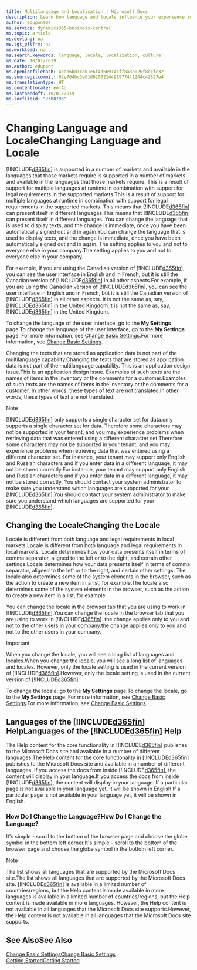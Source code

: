 ```yaml
---
title: Multilanguage and Localisation | Microsoft Docs
description: Learn how language and locale influence your experience in Business Central.
author: edupont04
ms.service: dynamics365-business-central
ms.topic: article
ms.devlang: na
ms.tgt_pltfrm: na
ms.workload: na
ms.search.keywords: language, locale, localization, culture
ms.date: 10/01/2019
ms.author: edupont
ms.openlocfilehash: 4cab6bd1ca01e6f4d66914cff8a3a026f8ecfc32
ms.sourcegitcommit: 02e704bc3e01d62072144919774f1244c42827e4
ms.translationtype: HT
ms.contentlocale: en-AU
ms.lasthandoff: 10/01/2019
ms.locfileid: "2300793"
---
```

# <a name="changing-language-and-locale"></a><span data-ttu-id="46df8-103">Changing Language and Locale</span><span class="sxs-lookup"><span data-stu-id="46df8-103">Changing Language and Locale</span></span>

[!INCLUDE[d365fin](includes/d365fin_md.md)] <span data-ttu-id="46df8-104">is supported in a number of markets and available in the languages that those markets require.</span><span class="sxs-lookup"><span data-stu-id="46df8-104">is supported in a number of markets and available in the languages that those markets require.</span></span> <span data-ttu-id="46df8-105">This is a result of support for multiple languages at runtime in combination with support for legal requirements in the supported markets.</span><span class="sxs-lookup"><span data-stu-id="46df8-105">This is a result of support for multiple languages at runtime in combination with support for legal requirements in the supported markets.</span></span> <span data-ttu-id="46df8-106">This means that [!INCLUDE[d365fin](includes/d365fin_md.md)] can present itself in different languages.</span><span class="sxs-lookup"><span data-stu-id="46df8-106">This means that [!INCLUDE[d365fin](includes/d365fin_md.md)] can present itself in different languages.</span></span> <span data-ttu-id="46df8-107">You can change the language that is used to display texts, and the change is immediate, once you have been automatically signed out and in again.</span><span class="sxs-lookup"><span data-stu-id="46df8-107">You can change the language that is used to display texts, and the change is immediate, once you have been automatically signed out and in again.</span></span> <span data-ttu-id="46df8-108">The setting applies to you and not to everyone else in your company.</span><span class="sxs-lookup"><span data-stu-id="46df8-108">The setting applies to you and not to everyone else in your company.</span></span>  

<span data-ttu-id="46df8-109">For example, if you are using the Canadian version of [!INCLUDE[d365fin](includes/d365fin_md.md)], you can see the user interface in English and in French, but it is still the Canadian version of [!INCLUDE[d365fin](includes/d365fin_md.md)] in all other aspects.</span><span class="sxs-lookup"><span data-stu-id="46df8-109">For example, if you are using the Canadian version of [!INCLUDE[d365fin](includes/d365fin_md.md)], you can see the user interface in English and in French, but it is still the Canadian version of [!INCLUDE[d365fin](includes/d365fin_md.md)] in all other aspects.</span></span> <span data-ttu-id="46df8-110">It is not the same as, say, [!INCLUDE[d365fin](includes/d365fin_md.md)] in the United Kingdom.</span><span class="sxs-lookup"><span data-stu-id="46df8-110">It is not the same as, say, [!INCLUDE[d365fin](includes/d365fin_md.md)] in the United Kingdom.</span></span>  

<span data-ttu-id="46df8-111">To change the language of the user interface, go to the **My Settings** page.</span><span class="sxs-lookup"><span data-stu-id="46df8-111">To change the language of the user interface, go to the **My Settings** page.</span></span> <span data-ttu-id="46df8-112">For more information, see [Change Basic Settings](ui-change-basic-settings.md#language).</span><span class="sxs-lookup"><span data-stu-id="46df8-112">For more information, see [Change Basic Settings](ui-change-basic-settings.md#language).</span></span>  

<span data-ttu-id="46df8-113">Changing the texts that are stored as application data is not part of the multilanguage capability.</span><span class="sxs-lookup"><span data-stu-id="46df8-113">Changing the texts that are stored as application data is not part of the multilanguage capability.</span></span> <span data-ttu-id="46df8-114">This is an application design issue.</span><span class="sxs-lookup"><span data-stu-id="46df8-114">This is an application design issue.</span></span> <span data-ttu-id="46df8-115">Examples of such texts are the names of items in the inventory or the comments for a customer.</span><span class="sxs-lookup"><span data-stu-id="46df8-115">Examples of such texts are the names of items in the inventory or the comments for a customer.</span></span> <span data-ttu-id="46df8-116">In other words, these types of text are not translated.</span><span class="sxs-lookup"><span data-stu-id="46df8-116">In other words, these types of text are not translated.</span></span>  

> [!NOTE]  
> [!INCLUDE[d365fin](includes/d365fin_md.md)] <span data-ttu-id="46df8-117">only supports a single character set for data.</span><span class="sxs-lookup"><span data-stu-id="46df8-117">only supports a single character set for data.</span></span> <span data-ttu-id="46df8-118">Therefore some characters may not be supported in your tenant, and you may experience problems when retrieving data that was entered using a different character set.</span><span class="sxs-lookup"><span data-stu-id="46df8-118">Therefore some characters may not be supported in your tenant, and you may experience problems when retrieving data that was entered using a different character set.</span></span> <span data-ttu-id="46df8-119">For instance, your tenant may support only English and Russian characters and if you enter data in a different language, it may not be stored correctly.</span><span class="sxs-lookup"><span data-stu-id="46df8-119">For instance, your tenant may support only English and Russian characters and if you enter data in a different language, it may not be stored correctly.</span></span> <span data-ttu-id="46df8-120">You should contact your system administrator to make sure you understand which languages are supported for your [!INCLUDE[d365fin](includes/d365fin_md.md)].</span><span class="sxs-lookup"><span data-stu-id="46df8-120">You should contact your system administrator to make sure you understand which languages are supported for your [!INCLUDE[d365fin](includes/d365fin_md.md)].</span></span>  

## <a name="changing-the-locale"></a><span data-ttu-id="46df8-121">Changing the Locale</span><span class="sxs-lookup"><span data-stu-id="46df8-121">Changing the Locale</span></span>
<span data-ttu-id="46df8-122">Locale is different from both language and legal requirements in local markets.</span><span class="sxs-lookup"><span data-stu-id="46df8-122">Locale is different from both language and legal requirements in local markets.</span></span> <span data-ttu-id="46df8-123">Locale determines how your data presents itself in terms of comma separator, aligned to the left or to the right, and certain other settings.</span><span class="sxs-lookup"><span data-stu-id="46df8-123">Locale determines how your data presents itself in terms of comma separator, aligned to the left or to the right, and certain other settings.</span></span> <span data-ttu-id="46df8-124">The locale also determines some of the system elements in the browser, such as the action to create a new item in a list, for example.</span><span class="sxs-lookup"><span data-stu-id="46df8-124">The locale also determines some of the system elements in the browser, such as the action to create a new item in a list, for example.</span></span>  

<span data-ttu-id="46df8-125">You can change the locale in the browser tab that you are using to work in [!INCLUDE[d365fin](includes/d365fin_md.md)].</span><span class="sxs-lookup"><span data-stu-id="46df8-125">You can change the locale in the browser tab that you are using to work in [!INCLUDE[d365fin](includes/d365fin_md.md)].</span></span> <span data-ttu-id="46df8-126">the change applies only to you and not to the other users in your company.</span><span class="sxs-lookup"><span data-stu-id="46df8-126">the change applies only to you and not to the other users in your company.</span></span>  

> [!IMPORTANT]  
>  <span data-ttu-id="46df8-127">When you change the locale, you will see a long list of languages and locales.</span><span class="sxs-lookup"><span data-stu-id="46df8-127">When you change the locale, you will see a long list of languages and locales.</span></span> <span data-ttu-id="46df8-128">However, only the locale setting is used in the current version of [!INCLUDE[d365fin](includes/d365fin_md.md)].</span><span class="sxs-lookup"><span data-stu-id="46df8-128">However, only the locale setting is used in the current version of [!INCLUDE[d365fin](includes/d365fin_md.md)].</span></span>  

<span data-ttu-id="46df8-129">To change the locale, go to the **My Settings** page.</span><span class="sxs-lookup"><span data-stu-id="46df8-129">To change the locale, go to the **My Settings** page.</span></span> <span data-ttu-id="46df8-130">For more information, see [Change Basic Settings](ui-change-basic-settings.md).</span><span class="sxs-lookup"><span data-stu-id="46df8-130">For more information, see [Change Basic Settings](ui-change-basic-settings.md).</span></span>  

## <a name="languages-of-the-included365finincludesd365fin_mdmd-help"></a><span data-ttu-id="46df8-131">Languages of the [!INCLUDE[d365fin](includes/d365fin_md.md)] Help</span><span class="sxs-lookup"><span data-stu-id="46df8-131">Languages of the [!INCLUDE[d365fin](includes/d365fin_md.md)] Help</span></span>
<span data-ttu-id="46df8-132">The Help content for the core functionality in [!INCLUDE[d365fin](includes/d365fin_md.md)] publishes to the Microsoft Docs site and available in a number of different languages.</span><span class="sxs-lookup"><span data-stu-id="46df8-132">The Help content for the core functionality in [!INCLUDE[d365fin](includes/d365fin_md.md)] publishes to the Microsoft Docs site and available in a number of different languages.</span></span> <span data-ttu-id="46df8-133">If you access the docs from inside [!INCLUDE[d365fin](includes/d365fin_md.md)], the content will display in your language.</span><span class="sxs-lookup"><span data-stu-id="46df8-133">If you access the docs from inside [!INCLUDE[d365fin](includes/d365fin_md.md)], the content will display in your language.</span></span> <span data-ttu-id="46df8-134">If a particular page is not available in your language yet, it will be shown in English.</span><span class="sxs-lookup"><span data-stu-id="46df8-134">If a particular page is not available in your language yet, it will be shown in English.</span></span>

### <a name="how-do-i-change-the-language"></a><span data-ttu-id="46df8-135">How Do I Change the Language?</span><span class="sxs-lookup"><span data-stu-id="46df8-135">How Do I Change the Language?</span></span>
<span data-ttu-id="46df8-136">It's simple - scroll to the bottom of the browser page and choose the globe symbol in the bottom left corner.</span><span class="sxs-lookup"><span data-stu-id="46df8-136">It's simple - scroll to the bottom of the browser page and choose the globe symbol in the bottom left corner.</span></span>

> [!NOTE]  
> <span data-ttu-id="46df8-137">The list shows all languages that are supported by the Microsoft Docs site.</span><span class="sxs-lookup"><span data-stu-id="46df8-137">The list shows all languages that are supported by the Microsoft Docs site.</span></span> [!INCLUDE[d365fin](includes/d365fin_md.md)] <span data-ttu-id="46df8-138">is available in a limited number of countries/regions, but the Help content is made available in more languages.</span><span class="sxs-lookup"><span data-stu-id="46df8-138">is available in a limited number of countries/regions, but the Help content is made available in more languages.</span></span> <span data-ttu-id="46df8-139">However, the Help content is not available in all languages that the Microsoft Docs site supports.</span><span class="sxs-lookup"><span data-stu-id="46df8-139">However, the Help content is not available in all languages that the Microsoft Docs site supports.</span></span>

## <a name="see-also"></a><span data-ttu-id="46df8-140">See Also</span><span class="sxs-lookup"><span data-stu-id="46df8-140">See Also</span></span>  
[<span data-ttu-id="46df8-141">Change Basic Settings</span><span class="sxs-lookup"><span data-stu-id="46df8-141">Change Basic Settings</span></span>](ui-change-basic-settings.md)  
[<span data-ttu-id="46df8-142">Getting Started</span><span class="sxs-lookup"><span data-stu-id="46df8-142">Getting Started</span></span>](product-get-started.md)  
